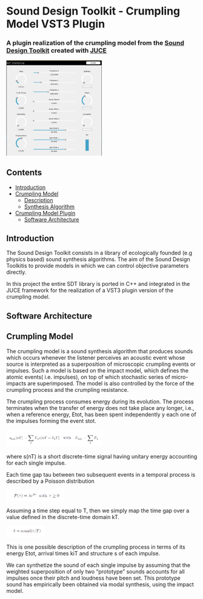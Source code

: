 <!-- omit in toc -->
# Sound Design Toolkit - Crumpling Model VST3 Plugin
<!-- omit in toc -->
### A plugin realization of the crumpling model from the [Sound Design Toolkit](http://www.soundobject.org/SDT/) created with [JUCE](https://juce.com/)

<img src="Documents/plugin-version1.png" width="50%">

<!-- omit in toc -->
## Contents
- [Introduction](#introduction)
- [Crumpling Model](#crumpling-model)
    - [Description](#description)
    - [Synthesis Algorithm](#synthesis-algorithm)
- [Crumpling Model Plugin](#impact-model-plugin)
    - [Software Architecture](#software-architecture)
 
## Introduction
The Sound Design Toolkit consists in a library of ecologically founded (e.g physics based) sound synthesis algorithms. The aim of the Sound Design Toolkitis to provide models in which we can control objective parameters directly.

In this project the entire SDT library is ported in C++ and integrated in the JUCE framework for the realization of a VST3 plugin version of the crumpling model.

## Software Architecture

## Crumpling Model

The crumpling model is a sound synthesis algorithm that produces sounds which occurs whenever the listener perceives an acoustic event whose source is interpreted as a superposition of microscopic crumpling events or impulses.
Such a model is based on the impact model, which defines the atomic events( i.e. impulses), on top of which stochastic series of micro-impacts are superimposed. The model is also controlled by the force of the crumpling process and the crumpling resistance.

The crumpling process consumes energy during its evolution. The process terminates when the transfer of energy does not take place any longer, i.e., when a reference energy, Etot, has been spent independently y each one of the impulses forming the event stot.

<img src="Documents/eq4.png" width="50%">

where s(nT) is a short discrete-time signal having unitary energy accounting for each single impulse.

Each time gap tau between two subsequent events in a temporal process is described by a Poisson distribution

<img src="Documents/eq2.png" width="30%">

Assuming a time step equal to T, then we simply map the time gap over a value defined in the discrete-time domain kT.

<img src="Documents/eq3.png" width="20%">

This is one possible description of the crumpling process in terms of its energy Etot, arrival times kiT and structure  s of each impulse.

We can synthetize the sound of each single impulse by assuming that the weighted superposition of only two “prototype” sounds accounts for all impulses once their pitch and loudness have been set. This prototype sound has empirically been obtained via modal synthesis, using the impact model.
